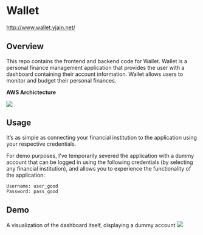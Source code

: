 # Wallet

http://www.wallet.yjain.net/

## Overview

This repo contains the frontend and backend code for Wallet. Wallet is a personal finance management application that provides the user with a dashboard containing their account information. Wallet allows users to monitor and budget their personal finances.

**AWS Archictecture**

![](awsarchictecture.PNG)

## Usage

It’s as simple as connecting your financial institution to the application using your respective credentials.

For demo purposes, I’ve temporarily severed the application with a dummy account that can be logged in using the following credentials (by selecting any financial institution), and allows you to experience the functionality of the application:

```
Username: user_good
Password: pass_good

````
## Demo

A visualization of the dashboard itself, displaying a dummy account
![](demo.PNG)
